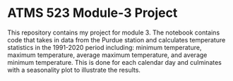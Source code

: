 # ATMS 523 Module-3 Project

This repository contains my project for module 3. The notebook contains code that takes in data from the Purdue station and calculates temperature statistics in the 1991-2020 period including: minimum temperature, maximum temperature, average maximum temperature, and average minimum temperature. This is done for each calendar day and culminates with a seasonality plot to illustrate the results. 

